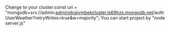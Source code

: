 Change to your cluster:const uri = "mongodb+srv://admin:admin@raiymbekcluster.ls69hzs.mongodb.net/authUserWeather?retryWrites=true&w=majority";
You can start project by "node server.js"
